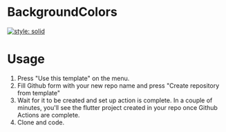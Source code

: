 # BackgroundColors
[![style: solid](https://img.shields.io/badge/style-solid-orange)](https://pub.dev/packages/solid_lints)

# Usage
1. Press "Use this template" on the menu.
2. Fill Github form with your new repo name and press "Create repository from template"
3. Wait for it to be created and set up action is complete. In a couple of minutes, you'll see the flutter project created in your repo once Github Actions are complete.
4. Clone and code.
